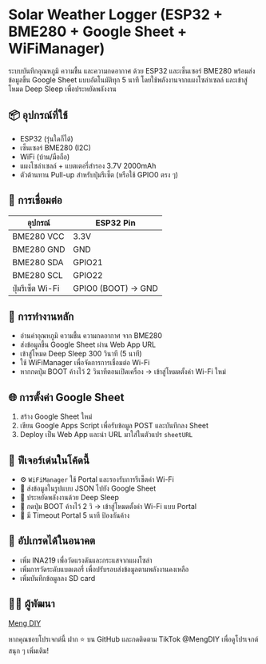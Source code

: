 # Solar Weather Logger (ESP32 + BME280 + Google Sheet + WiFiManager)

ระบบบันทึกอุณหภูมิ ความชื้น และความกดอากาศ ด้วย ESP32 และเซ็นเซอร์ BME280 พร้อมส่งข้อมูลขึ้น Google Sheet แบบอัตโนมัติทุก 5 นาที โดยใช้พลังงานจากแผงโซล่าเซลล์ และเข้าสู่โหมด Deep Sleep เพื่อประหยัดพลังงาน

## 📦 อุปกรณ์ที่ใช้

* ESP32 (รุ่นใดก็ได้)
* เซ็นเซอร์ BME280 (I2C)
* WiFi (บ้าน/มือถือ)
* แผงโซล่าเซลล์ + แบตเตอรี่สำรอง 3.7V 2000mAh
* ตัวต้านทาน Pull-up สำหรับปุ่มรีเซ็ต (หรือใช้ GPIO0 ตรง ๆ)

## 🔌 การเชื่อมต่อ

| อุปกรณ์          | ESP32 Pin          |
| ---------------- | ------------------ |
| BME280 VCC       | 3.3V               |
| BME280 GND       | GND                |
| BME280 SDA       | GPIO21             |
| BME280 SCL       | GPIO22             |
| ปุ่มรีเซ็ต Wi-Fi | GPIO0 (BOOT) → GND |

## 🔁 การทำงานหลัก

* อ่านค่าอุณหภูมิ ความชื้น ความกดอากาศ จาก BME280
* ส่งข้อมูลขึ้น Google Sheet ผ่าน Web App URL
* เข้าสู่โหมด Deep Sleep 300 วินาที (5 นาที)
* ใช้ WiFiManager เพื่อจัดการการเชื่อมต่อ Wi-Fi
* หากกดปุ่ม BOOT ค้างไว้ 2 วินาทีตอนเปิดเครื่อง → เข้าสู่โหมดตั้งค่า Wi-Fi ใหม่

## 🌐 การตั้งค่า Google Sheet

1. สร้าง Google Sheet ใหม่
2. เขียน Google Apps Script เพื่อรับข้อมูล POST และบันทึกลง Sheet
3. Deploy เป็น Web App และนำ URL มาใส่ในตัวแปร `sheetURL`

## 🔧 ฟีเจอร์เด่นในโค้ดนี้

* ⚙️ `WiFiManager` ใช้ Portal และรองรับการรีเซ็ตค่า Wi-Fi
* 💾 ส่งข้อมูลในรูปแบบ JSON ไปยัง Google Sheet
* 🔋 ประหยัดพลังงานด้วย Deep Sleep
* 📶 กดปุ่ม BOOT ค้างไว้ 2 วิ → เข้าสู่โหมดตั้งค่า Wi-Fi แบบ Portal
* 🔐 มี Timeout Portal 5 นาที ป้องกันค้าง

## 📎 อัปเกรดได้ในอนาคต

* เพิ่ม INA219 เพื่อวัดแรงดันและกระแสจากแผงโซล่า
* เพิ่มการวัดระดับแบตเตอรี่ เพื่อปรับรอบส่งข้อมูลตามพลังงานคงเหลือ
* เพิ่มบันทึกข้อมูลลง SD card

## 👨‍💻 ผู้พัฒนา

[Meng DIY](https://github.com/mengdiy)

หากคุณชอบโปรเจกต์นี้ ฝาก ⭐ บน GitHub และกดติดตาม TikTok @MengDIY เพื่อดูโปรเจกต์สนุก ๆ เพิ่มเติม!
